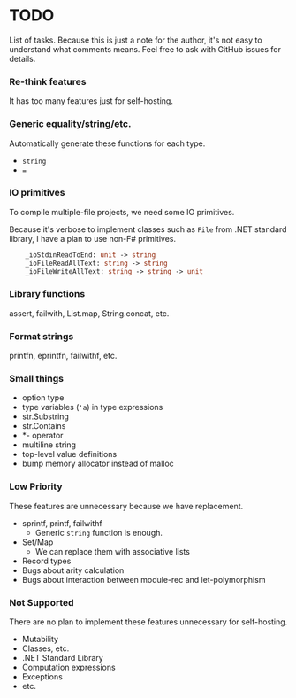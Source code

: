 # TODO

List of tasks. Because this is just a note for the author, it's not easy to understand what comments means. Feel free to ask with GitHub issues for details.

### Re-think features

It has too many features just for self-hosting.

### Generic equality/string/etc.

Automatically generate these functions for each type.

- `string`
- `=`

### IO primitives

To compile multiple-file projects, we need some IO primitives.

Because it's verbose to implement classes such as `File` from .NET standard library, I have a plan to use non-F# primitives.

```fsharp
    _ioStdinReadToEnd: unit -> string
    _ioFileReadAllText: string -> string
    _ioFileWriteAllText: string -> string -> unit
```

### Library functions

assert, failwith, List.map, String.concat, etc.

### Format strings

printfn, eprintfn, failwithf, etc.

### Small things

- option type
- type variables (`'a`) in type expressions
- str.Substring
- str.Contains
- *- operator
- multiline string
- top-level value definitions
- bump memory allocator instead of malloc

### Low Priority

These features are unnecessary because we have replacement.

- sprintf, printf, failwithf
    - Generic `string` function is enough.
- Set/Map
    - We can replace them with associative lists
- Record types
- Bugs about arity calculation
- Bugs about interaction between module-rec and let-polymorphism

### Not Supported

There are no plan to implement these features unnecessary for self-hosting.

- Mutability
- Classes, etc.
- .NET Standard Library
- Computation expressions
- Exceptions
- etc.
